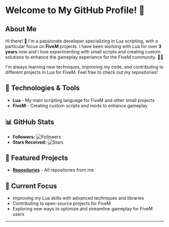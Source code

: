 # Welcome to My GitHub Profile! 👋

## About Me

Hi there! 👋 I'm a passionate developer specializing in Lua scripting, with a particular focus on **FiveM** projects. I have been working with Lua for over **3 years** now and I love experimenting with small scripts and creating custom solutions to enhance the gameplay experience for the FiveM community. 🚗💨

I'm always learning new techniques, improving my code, and contributing to different projects in Lua for FiveM. Feel free to check out my repositories!

## 🔧 Technologies & Tools

- **Lua** - My main scripting language for FiveM and other small projects
- **FiveM** - Creating custom scripts and mods to enhance gameplay

## 📊 GitHub Stats

- **Followers:** ![Followers](https://img.shields.io/github/followers/A8tonDerCoole)  
- **Stars Received:** ![Stars](https://img.shields.io/github/stars/A8tonDerCoole?style=social)

## 🎯 Featured Projects

- **[Repositories](https://github.com/A8tonDerCoole?tab=repositories)** - All repositories from me

## 🌱 Current Focus

- Improving my Lua skills with advanced techniques and libraries
- Contributing to open-source projects for FiveM
- Exploring new ways to optimize and streamline gameplay for FiveM users

---